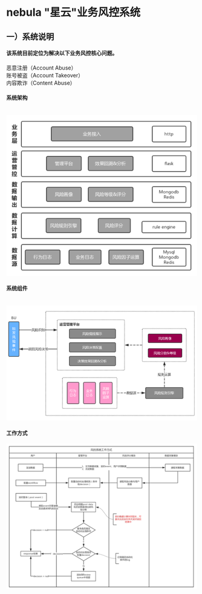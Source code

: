 # nebula "星云"业务风控系统

## 一）系统说明
#### 该系统目前定位为解决以下业务风控核心问题。

  恶意注册（Account Abuse）  
  账号被盗（Account Takeover）  
  内容欺诈（Content Abuse）  
#### 系统架构
  ![](image/system.png  )
#### 系统组件
  ![](image/componement.png  )
#### 工作方式
  ![](image/workflow.png  )
